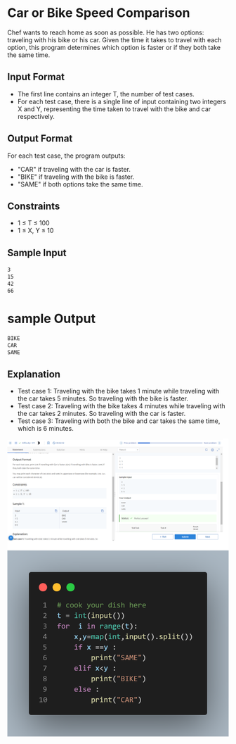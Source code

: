 # Car or Bike Speed Comparison

Chef wants to reach home as soon as possible. He has two options: traveling with his bike or his car. Given the time it takes to travel with each option, this program determines which option is faster or if they both take the same time.

## Input Format

- The first line contains an integer T, the number of test cases.
- For each test case, there is a single line of input containing two integers X and Y, representing the time taken to travel with the bike and car respectively.

## Output Format

For each test case, the program outputs:
- "CAR" if traveling with the car is faster.
- "BIKE" if traveling with the bike is faster.
- "SAME" if both options take the same time.

## Constraints

- 1 ≤ T ≤ 100
- 1 ≤ X, Y ≤ 10

## Sample Input

```
3
15
42
66

```
# sample Output

```
BIKE 
CAR
SAME

```


## Explanation

- Test case 1: Traveling with the bike takes 1 minute while traveling with the car takes 5 minutes. So traveling with the bike is faster.
- Test case 2: Traveling with the bike takes 4 minutes while traveling with the car takes 2 minutes. So traveling with the car is faster.
- Test case 3: Traveling with both the bike and car takes the same time, which is 6 minutes.


![](Untitled.png)
![](code.png)